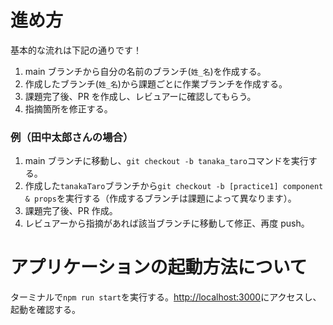 # 進め方

基本的な流れは下記の通りです！

1. main ブランチから自分の名前のブランチ(`姓_名`)を作成する。
2. 作成したブランチ(`姓_名`)から課題ごとに作業ブランチを作成する。
3. 課題完了後、PR を作成し、レビュアーに確認してもらう。
4. 指摘箇所を修正する。

### 例（田中太郎さんの場合）

1. main ブランチに移動し、`git checkout -b tanaka_taro`コマンドを実行する。
2. 作成した`tanakaTaro`ブランチから`git checkout -b [practice1] component & props`を実行する（作成するブランチは課題によって異なります）。
3. 課題完了後、PR 作成。
4. レビュアーから指摘があれば該当ブランチに移動して修正、再度 push。

# アプリケーションの起動方法について

ターミナルで`npm run start`を実行する。[http://localhost:3000](http://localhost:3000)にアクセスし、起動を確認する。
